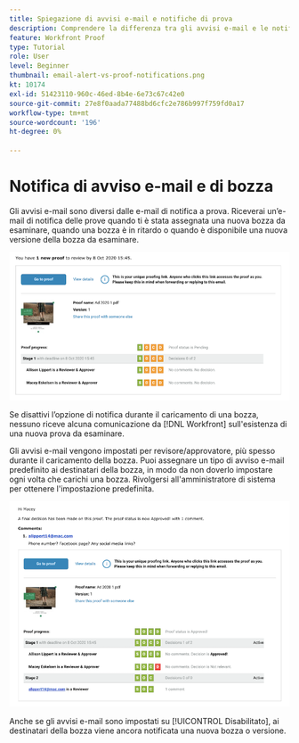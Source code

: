 ```yaml
---
title: Spiegazione di avvisi e-mail e notifiche di prova
description: Comprendere la differenza tra gli avvisi e-mail e le notifiche di bozza in [!DNL  Workfront].
feature: Workfront Proof
type: Tutorial
role: User
level: Beginner
thumbnail: email-alert-vs-proof-notifications.png
kt: 10174
exl-id: 51423110-960c-46ed-8b4e-6e73c67c42e0
source-git-commit: 27e8f0aada77488bd6cfc2e786b997f759fd0a17
workflow-type: tm+mt
source-wordcount: '196'
ht-degree: 0%

---
```


# Notifica di avviso e-mail e di bozza

Gli avvisi e-mail sono diversi dalle e-mail di notifica a prova. Riceverai un’e-mail di notifica delle prove quando ti è stata assegnata una nuova bozza da esaminare, quando una bozza è in ritardo o quando è disponibile una nuova versione della bozza da esaminare.

![Immagine di un messaggio e-mail di notifica della bozza che indica che è presente una nuova bozza da esaminare.](assets/email-alert-1.png)

Se disattivi l’opzione di notifica durante il caricamento di una bozza, nessuno riceve alcuna comunicazione da [!DNL Workfront] sull&#39;esistenza di una nuova prova da esaminare.

Gli avvisi e-mail vengono impostati per revisore/approvatore, più spesso durante il caricamento della bozza. Puoi assegnare un tipo di avviso e-mail predefinito ai destinatari della bozza, in modo da non doverlo impostare ogni volta che carichi una bozza. Rivolgersi all&#39;amministratore di sistema per ottenere l&#39;impostazione predefinita.

![Immagine di un avviso e-mail che indica che è stata presa una decisione sulla bozza e che è presente un commento da esaminare.](assets/email-alert-2.png)

Anche se gli avvisi e-mail sono impostati su [!UICONTROL Disabilitato], ai destinatari della bozza viene ancora notificata una nuova bozza o versione.

<!--
# Learn more
* New proof email
* Late proof email
-->
